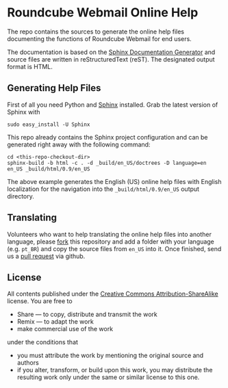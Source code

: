 Roundcube Webmail Online Help
=============================

The repo contains the sources to generate the online help files documenting
the functions of Roundcube Webmail for end users.

The documentation is based on the [Sphinx Documentation Generator][sphinx] and
source files are written in reStructuredText (reST). The designated output format is HTML.


Generating Help Files
---------------------

First of all you need Python and [Sphinx][sphinx] installed. Grab the latest version of Sphinx with

	sudo easy_install -U Sphinx

This repo already contains the Sphinx project configuration and can be generated
right away with the following command:

	cd <this-repo-checkout-dir>
	sphinx-build -b html -c . -d _build/en_US/doctrees -D language=en en_US _build/html/0.9/en_US

The above example generates the English (US) online help files with English localization
for the navigation into the `_build/html/0.9/en_US` output directory.


Translating
-----------

Volunteers who want to help translating the online help files into another language, please [fork][github-fork]
this repository and add a folder with your language (e.g. `pt_BR`) and copy the source files from `en_US`
into it. Once finished, send us a [pull request][github-pull] via github.


License
-------

All contents published under the [Creative Commons Attribution-ShareAlike][cc-by-sa] license.
You are free to

* Share — to copy, distribute and transmit the work
* Remix — to adapt the work
* make commercial use of the work

under the conditions that

* you must attribute the work by mentioning the original source and authors
* if you alter, transform, or build upon this work, you may distribute the resulting work only under the same or similar license to this one.


[sphinx]: http://sphinx-doc.org
[github-fork]: https://help.github.com/articles/fork-a-repo
[github-pull]: https://help.github.com/articles/using-pull-requests
[cc-by-sa]: http://creativecommons.org/licenses/by-sa/3.0/
